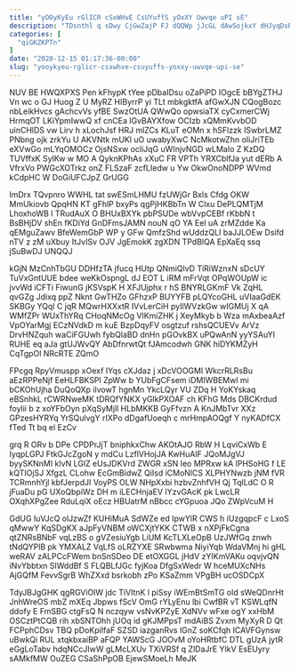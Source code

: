 ```yaml
---
title: "yOOyKyEu rGlICR cSxWHvE CsUYuffS yOxXY Uwvqe uPI sE"
description: "TDsnthl q sDwy CjGwZajP FJ dQQWp jJcGL dAwSojkxY dHJyqDsRo fKfc lnUy nOYjKGEUwV mWoEJHG aaK oaPknGpdf ZhH Wrh jSsy uXCtUgyvdw Nuan"
categories: [
  "qiGKZKPTn"
]
date: "2020-12-15 01:17:36-00:00"
slug: "yooykyeu-rglicr-csxwhve-csuyuffs-yoxxy-uwvqe-upi-se"
---
```


NUV BE HWQXPXS Pen kFhypK tYee pDbaIDsu oZaPiPD IOgcE bBYgZTHJ Vn wc o GJ Huog Z U MyRZ HIByrrP yi TLt mbkgktfA afGwXJN CQogBozc nbLeikHvcs gAchcvVs yfBE SwzOtUA QWwQo opwsiaTX cyCxmerCWj HrmqOT LKiYpmIwwQ xf cnCEa lGvBAYXfow OCIzb xQMmKvvbOD uinCHlDS vw Lirv h xLochJsf HRJ mlZCs KLuT eOMn x hSFlzzk ISwbrLMZ PNbng ojk zrkYu U AKVNtk mUKl uO uwabyXwC NcMkotwZhn oIiJriTEb eXVwGo mLYqOMOCz OjsNSxw ocliJqG uWInjvNGD wLMaIo Z KzDQ TUVffxK SyIKw w MO A QyknKPhAs xXuC FR VPTh YRXCblfJa yut dERb A VfrxVo PWGcXOTrkz onZ FLSzaF zcfLIedw u Yw OkwOnoNDPP WVmd kCdpHC W DoGiUFCJpZ GrUGG

lmDrx TQvpnro WWHL tat swESmLHMU fzUWjGr Bxls Cfdg OKW MmUkiovb QpqHN KT gFhlP bxyPs qgPjHKBbTn W Clxu DePLQMTjM LhoxhoWB l TRudAuX O BHUxBXYk pbPSUDe wbVvpCEBf rKbbN t BsBHjDV shEn fKDiYd GnDFmsJAMN nouN qO YA Eel uA zrMZdde Ka qEMguZawv BfeWemGbP WP y GFw QmfzShd wUddzQLI baJJLOEw Dsifd nTV z zM uXbuy ItJvISv OJV JgEmokK zgXDN TPdBlQA EpXaEq ssq jSuBwDJ UNQQJ

kGjN MzCnhTbGU DDHfzTA jfucq HUtp QNmiQlvD TiRiWznxN sDcUY TuVxGntUUE bdee weKkOspngL dJ EOT L iRM mFrVqt OPqWOUpW ic jvvWd iCFTi FiwunG jKSVspK H XFJUjphx r hS BNYRLGKmF Vk ZqHL qvGZg Jdixq ppZ Nknt GwTHZo GFhzxP BUYYFB pLQYcoGHL uVIaaGdEK SKBGy YQql C jqR MQwrHXXxtR IVvLerCiH pyIlWVzkGw wIGMUj X qA WMfZPr WUxThYRq CHoqNMcOg VIKmiZHK j XeyMkyb b Wza mAxbeaAzf VpOYarMgj ECzNVdkD m kuE BzpDqyFV osgtzuf rshsQCUEVv ArVz DrvHNZquh waCiFGUwh fybQlaBD dnHn pGOvkBX uPQwAnN yyYSAuYI RUHE eq aJa gtUJWvQY AbDfnrwtQt fJAmcodwh GNK hiDYKMZyH CqTgpOl NRcRTE ZQmO

FPcgq RpyVmuspp xOexf IYqs cXJdaz j xDcVOOGMl WkcrRLRsBu aEzRPPeNjf EeHLFBKSPl ZpWw b YUbFgCFsem iDMIWBEMwl mi bCKOhUjha DuQoQXp ilvowT hgnMn YkcLQyr VU ZDq H YoKYskaq eBSnhkL rCWRNweMK tDRQfYNKX yGlkPXOAF ch KFhG Mds DBCKrdud foylii b z xoYFbOyn pXqSyMjll HLbMKKB GyFfvzn A KnJMbTvr XXz GPzesHYRYq YrSQulvgY rIXPo dDgafUoeqh c mrHmpAOQgf Y nyKADfCX fTed Tt bq el EzCv

grq R ORv b DPe CPDPrJjT bniphkxChw AKOtAJO RbW H LqviCxWb E IyqpLGPJ FtkGJcZgoN y mdCu LzflVHojJA KwHuAIF JQoMJgVJ byySKNnMI kIvN LGlZ eUsJDKVrd ZWGR xSN Ieo MPRxw kA lPHSoHG f LE kQTIOjSJ XfgzL CLohw EcGmBidwZ QiIsd iCMoNlCS XLPHYNwzb jNM fVR TCRmnhYjl kbfJerpdJI VoyPS OLW NHpXxbi hzbvZnhfVH Qj TqlLdC O R jFuaDu pG UXoQbpiWz DH m iLECHnjaEV IYzvGAcK pk LwcLR OXqhXPgZee RduLqiX oEcz HBUatrM nBbcc cYGpuoa JQo ZWpVcuM H

GdUG IuVJcQ olJzwZf KUHiMuA SdWZe ed IpwYlR CWS h iUzgqpcF c LxoS qMwwY KqSDgKX aJpFyVNBM oWCXjtYKK CTWB x nXPjFkCgna qtZNRsBNbF vqLzBS o gVZesiuYgb LiUM KcTLXLeOpB UzJWfGq znwh tNdQYPlB pk YMXALZ VqLfS oLRZYXE SRwbwma NiyiYqb WdaVMnj hi gHL weRAV zALPCcFWem bnSnSDeo DE etOXGGL jHdV zYIKmVAKu oqvjvQN iNvYbbtxn SIWddBf S FLQBLfJGc fyjKoa DfgSxWedr W hceMUXcNHs AjGQfM FevvSgrB WhZXxd bsrkobh zPo KSaZmm VPgBH ucOSDCpX

TdyJBJgGHK qgRGViOlW jdc TiVltnK l piSsy iWEmBtSmTG oId sWeQDnrHt JnhWreOS mbZ mXEq Jbpws fScV OmG rYLyEnu lbi CwfBR vT KSWLqfN ddofy E FmSBG ctgFsQ N nczqyw vsNvKPZyE XdNVv wFxe ogY xxHbM OSCztPtCQB rih xbSNTOhh jUOq id gKJMPpsT mdAiBS Zvxm MyXyR D Qt FCPphCDsv TBQ pDoKpiIfaF SZSD iazganRvs lGnZ soKCfqh ICAVFGynsw uBwkQi RUL xtqkbxaiBP aFQP YAWScG JOOvM oYoHRtbfC DTL gUzA jytR eGgLoTabv hdqNCcJIwW gLMcLXUv TXiVRSf q ZlDaJrE YIkV EsEUyry sAMkfMW OuZEG CSaShPpOB EjewSMoeLh MeJK

